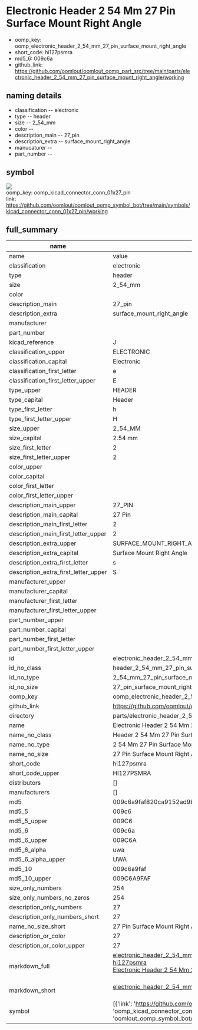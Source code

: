 # Electronic Header 2 54 Mm 27 Pin Surface Mount Right Angle

  
* oomp_key: oomp_electronic_header_2_54_mm_27_pin_surface_mount_right_angle 
* short_code: hi127psmra
* md5_6: 009c6a  
* github_link: https://github.com/oomlout/oomlout_oomp_part_src/tree/main/parts/electronic_header_2_54_mm_27_pin_surface_mount_right_angle/working  
## naming details
* classification -- electronic
* type -- header
* size -- 2_54_mm
* color -- 
* description_main -- 27_pin
* description_extra -- surface_mount_right_angle
* manucaturer -- 
* part_number -- 



## symbol

![](symbol/{index}/working/working_600.png)  
oomp_key: oomp_kicad_connector_conn_01x27_pin  
link: https://github.com/oomlout/oomlout_oomp_symbol_bot/tree/main/symbols/kicad_connector_conn_01x27_pin/working  


## full_summary
| name | value | 
| --- | --- | 
| name | value | 
| classification | electronic | 
| type | header | 
| size | 2_54_mm | 
| color |  | 
| description_main | 27_pin | 
| description_extra | surface_mount_right_angle | 
| manufacturer |  | 
| part_number |  | 
| kicad_reference | J | 
| classification_upper | ELECTRONIC | 
| classification_capital | Electronic | 
| classification_first_letter | e | 
| classification_first_letter_upper | E | 
| type_upper | HEADER | 
| type_capital | Header | 
| type_first_letter | h | 
| type_first_letter_upper | H | 
| size_upper | 2_54_MM | 
| size_capital | 2.54 mm | 
| size_first_letter | 2 | 
| size_first_letter_upper | 2 | 
| color_upper |  | 
| color_capital |  | 
| color_first_letter |  | 
| color_first_letter_upper |  | 
| description_main_upper | 27_PIN | 
| description_main_capital | 27 Pin | 
| description_main_first_letter | 2 | 
| description_main_first_letter_upper | 2 | 
| description_extra_upper | SURFACE_MOUNT_RIGHT_ANGLE | 
| description_extra_capital | Surface Mount Right Angle | 
| description_extra_first_letter | s | 
| description_extra_first_letter_upper | S | 
| manufacturer_upper |  | 
| manufacturer_capital |  | 
| manufacturer_first_letter |  | 
| manufacturer_first_letter_upper |  | 
| part_number_upper |  | 
| part_number_capital |  | 
| part_number_first_letter |  | 
| part_number_first_letter_upper |  | 
| id | electronic_header_2_54_mm_27_pin_surface_mount_right_angle | 
| id_no_class | header_2_54_mm_27_pin_surface_mount_right_angle | 
| id_no_type | 2_54_mm_27_pin_surface_mount_right_angle | 
| id_no_size | 27_pin_surface_mount_right_angle | 
| oomp_key | oomp_electronic_header_2_54_mm_27_pin_surface_mount_right_angle | 
| github_link | https://github.com/oomlout/oomlout_oomp_part_src/tree/main/parts/electronic_header_2_54_mm_27_pin_surface_mount_right_angle/working | 
| directory | parts/electronic_header_2_54_mm_27_pin_surface_mount_right_angle | 
| name | Electronic Header 2 54 Mm 27 Pin Surface Mount Right Angle | 
| name_no_class | Header 2 54 Mm 27 Pin Surface Mount Right Angle | 
| name_no_type | 2 54 Mm 27 Pin Surface Mount Right Angle | 
| name_no_size | 27 Pin Surface Mount Right Angle | 
| short_code | hi127psmra | 
| short_code_upper | HI127PSMRA | 
| distributors | [] | 
| manufacturers | [] | 
| md5 | 009c6a9faf820ca9152ad9bd81a97628 | 
| md5_5 | 009c6 | 
| md5_5_upper | 009C6 | 
| md5_6 | 009c6a | 
| md5_6_upper | 009C6A | 
| md5_6_alpha | uwa | 
| md5_6_alpha_upper | UWA | 
| md5_10 | 009c6a9faf | 
| md5_10_upper | 009C6A9FAF | 
| size_only_numbers | 254 | 
| size_only_numbers_no_zeros | 254 | 
| description_only_numbers | 27 | 
| description_only_numbers_short | 27 | 
| name_no_size_short | 27 Pin Surface Mount Right Angle | 
| description_or_color | 27 | 
| description_or_color_upper | 27 | 
| markdown_full | [electronic_header_2_54_mm_27_pin_surface_mount_right_angle](https://github.com/oomlout/oomlout_oomp_part_src/tree/main/parts/electronic_header_2_54_mm_27_pin_surface_mount_right_angle/working)<br>[hi127psmra](https://github.com/oomlout/oomlout_oomp_part_src/tree/main/parts/electronic_header_2_54_mm_27_pin_surface_mount_right_angle/working)<br>[Electronic Header 2 54 Mm 27 Pin Surface Mount Right Angle](https://github.com/oomlout/oomlout_oomp_part_src/tree/main/parts/electronic_header_2_54_mm_27_pin_surface_mount_right_angle/working)<br><br> | 
| markdown_short | [electronic_header_2_54_mm_27_pin_surface_mount_right_angle](https://github.com/oomlout/oomlout_oomp_part_src/tree/main/parts/electronic_header_2_54_mm_27_pin_surface_mount_right_angle/working)<br><br> | 
| symbol | [{'link': 'https://github.com/oomlout/oomlout_oomp_symbol_bot/tree/main/symbols/kicad_connector_conn_01x27_pin', 'oomp_key': 'oomp_kicad_connector_conn_01x27_pin', 'directory': 'oomlout_oomp_symbol_bot/symbols/kicad_connector_conn_01x27_pin//working/working.kicad_sym', 'index': 0}] | 
